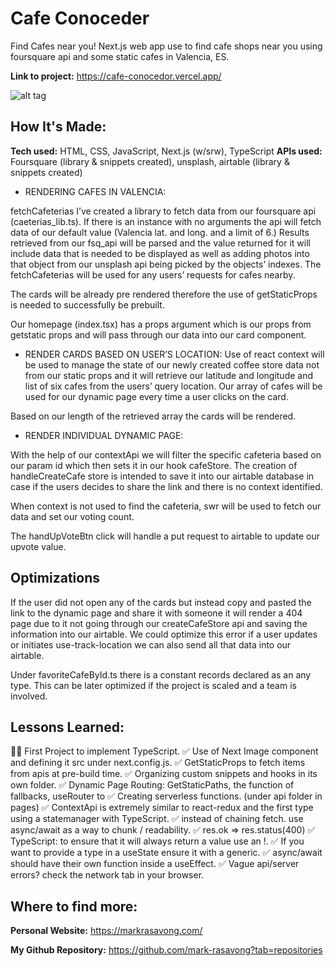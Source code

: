 # Cafe Conoceder

Find Cafes near you! Next.js web app use to find cafe shops near you using foursquare api and some static cafes in Valencia, ES.

**Link to project:** https://cafe-conocedor.vercel.app/

![alt tag](./public/static/cafe_conocedor.gif)

## How It's Made:

**Tech used:** HTML, CSS, JavaScript, Next.js (w/srw), TypeScript
**APIs used:** Foursquare (library & snippets created), unsplash, airtable (library & snippets created)

- RENDERING CAFES IN VALENCIA:

fetchCafeterias
I’ve created a library to fetch data from our foursquare api (caeterias_lib.ts). If there is an instance with no arguments the api will fetch data of our default value (Valencia lat. and long. and a limit of 6.) Results retrieved from our fsq_api will be parsed and the value returned for it will include data that is needed to be displayed as well as adding photos into that object from our unsplash api being picked by the objects’ indexes. The fetchCafeterias will be used for any users’ requests for cafes nearby.

The cards will be already pre rendered therefore the use of getStaticProps is needed to successfully be prebuilt.

Our homepage (index.tsx) has a props argument which is our props from getstatic props and will pass through our data into our card component.

- RENDER CARDS BASED ON USER’S LOCATION:
  Use of react context will be used to manage the state of our newly created coffee store data not from our static props and it will retrieve our latitude and longitude and list of six cafes from the users’ query location. Our array of cafes will be used for our dynamic page every time a user clicks on the card.

Based on our length of the retrieved array the cards will be rendered.

- RENDER INDIVIDUAL DYNAMIC PAGE:

With the help of our contextApi we will filter the specific cafeteria based on our param id which then sets it in our hook cafeStore. The creation of handleCreateCafe store is intended to save it into our airtable database in case if the users decides to share the link and there is no context identified.

When context is not used to find the cafeteria, swr will be used to fetch our data and set our voting count.

The handUpVoteBtn click will handle a put request to airtable to update our upvote value.

## Optimizations

If the user did not open any of the cards but instead copy and pasted the link to the dynamic page and share it with someone it will render a 404 page due to it not going through our createCafeStore api and saving the information into our airtable. We could optimize this error if a user updates or initiates use-track-location we can also send all that data into our airtable.

Under favoriteCafeById.ts there is a constant records declared as an any type. This can be later optimized if the project is scaled and a team is involved.

## Lessons Learned:

👩‍💻 First Project to implement TypeScript.
✅ Use of Next Image component and defining it src under next.config.js.
✅ GetStaticProps to fetch items from apis at pre-build time.
✅ Organizing custom snippets and hooks in its own folder.
✅ Dynamic Page Routing: GetStaticPaths, the function of fallbacks, useRouter to
✅ Creating serverless functions. (under api folder in pages)
✅ ContextApi is extremely similar to react-redux and the first type using a statemanager with TypeScript.
✅ instead of chaining fetch. use async/await as a way to chunk / readability.
✅ res.ok => res.status(400)
✅ TypeScript: to ensure that it will always return a value use an !.
✅ If you want to provide a type in a useState ensure it with a generic.
✅ async/await should have their own function inside a useEffect.
✅ Vague api/server errors? check the network tab in your browser.

## Where to find more:

**Personal Website:** https://markrasavong.com/

**My Github Repository:** https://github.com/mark-rasavong?tab=repositories
